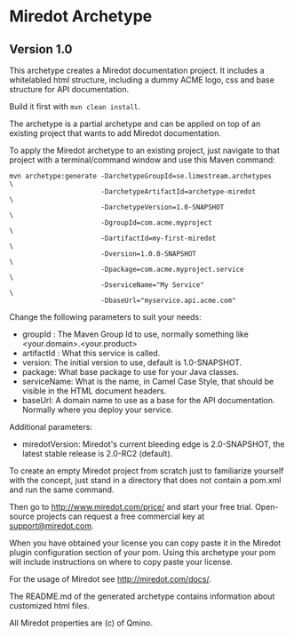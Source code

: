 # Miredot Archetype
## Version 1.0

This archetype creates a Miredot documentation project. It includes
a whitelabled html structure, including a dummy ACME logo, css and base 
structure for API documentation.

Build it first with `mvn clean install`.

The archetype is a partial archetype and can be applied on top of an existing
project that wants to add Miredot documentation.

To apply the Miredot archetype to an existing project, just navigate to that
project with a terminal/command window and use this Maven command:

```
mvn archetype:generate -DarchetypeGroupId=se.limestream.archetypes      \
                       -DarchetypeArtifactId=archetype-miredot          \
                       -DarchetypeVersion=1.0-SNAPSHOT                  \
                       -DgroupId=com.acme.myproject                     \
                       -DartifactId=my-first-miredot                    \
                       -Dversion=1.0.0-SNAPSHOT                         \
                       -Dpackage=com.acme.myproject.service             \
                       -DserviceName="My Service"                       \
                       -DbaseUrl="myservice.api.acme.com"
```

Change the following parameters to suit your needs: 
- groupId : The Maven Group Id to use, normally something like <your.domain>.<your.product>
- artifactId : What this service is called.
- version: The initial version to use, default is 1.0-SNAPSHOT. 
- package: What base package to use for your Java classes.
- serviceName: What is the name, in Camel Case Style, that should be visible in the HTML document headers.
- baseUrl: A domain name to use as a base for the API documentation. Normally where you deploy your service.

Additional parameters:
- miredotVersion: Miredot's current bleeding edge is 2.0-SNAPSHOT, the latest stable release is 2.0-RC2 (default).

To create an empty Miredot project from scratch just to familiarize yourself with 
the concept, just stand in a directory that does not contain a pom.xml and run the same command.
 
Then go to http://www.miredot.com/price/ and start your free trial. Open-source projects can request a free commercial key at support@miredot.com. 

When you have obtained your license you can copy paste it in the Miredot plugin configuration section of your pom. 
Using this archetype your pom will include instructions on where to copy paste your license.

For the usage of Miredot see http://miredot.com/docs/.

The README.md of the generated archetype contains information about customized html files.

All Miredot properties are (c) of Qmino.
